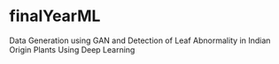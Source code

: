 # finalYearML
Data Generation using GAN and Detection of Leaf Abnormality in Indian Origin Plants Using Deep Learning

